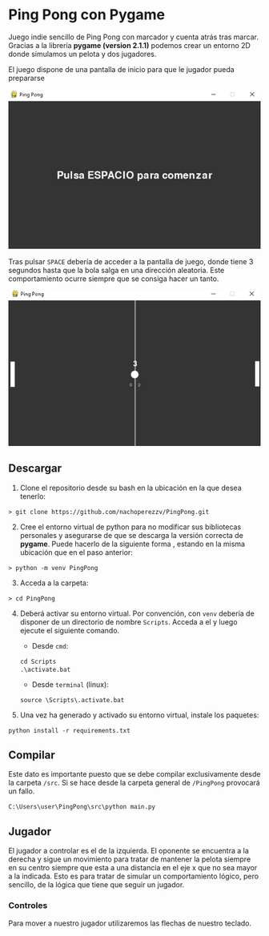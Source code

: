 # Ping Pong con Pygame

Juego indie sencillo de Ping Pong con marcador y cuenta atrás tras marcar. Gracias a la librería **pygame (version 2.1.1)** podemos crear un entorno 2D donde simulamos un pelota y dos jugadores. 

El juego dispone de una pantalla de inicio para que le jugador pueda prepararse

![Pantalla inicial](include/icons/init.png)

Tras pulsar `SPACE` debería de acceder a la pantalla de juego, donde tiene 3 segundos hasta que la bola salga en una dirección aleatoria. Este comportamiento ocurre siempre que se consiga hacer un tanto. 

![Pantalla de juego - carga](include/icons/play.png)

## Descargar

1. Clone el repositorio desde su bash en la ubicación en la que desea tenerlo:
```
> git clone https://github.com/nachoperezzv/PingPong.git
```

2. Cree el entorno virtual de python para no modificar sus bibliotecas personales y asegurarse de que se descarga la versión correcta de **pygame**. Puede hacerlo de la siguiente forma , estando en la misma ubicación que en el paso anterior:

```
> python -m venv PingPong
```

3. Acceda a la carpeta:
```
> cd PingPong
```

4. Deberá activar su entorno virtual. Por convención, con `venv` debería de disponer de un directorio de nombre `Scripts`. Acceda a el y luego ejecute el siguiente comando. 

    - Desde `cmd`:
    ```
    cd Scripts
    .\activate.bat
    ```

    - Desde `terminal` (linux):
    ```
    source \Scripts\.activate.bat
    ```

5. Una vez ha generado y activado su entorno virtual, instale los paquetes:

```
python install -r requirements.txt
```


## Compilar

Este dato es importante puesto que se debe compilar exclusivamente desde la carpeta `/src`. Si se hace desde la carpeta general de `/PingPong` provocará un fallo. 

```
C:\Users\user\PingPong\src\python main.py 
```

## Jugador 

El jugador a controlar es el de la izquierda. El oponente se encuentra a la derecha y sigue un movimiento para tratar de mantener la pelota siempre en su centro siempre que esta a una distancia en el eje x que no sea mayor a la indicada. Esto es para tratar de simular un comportamiento lógico, pero sencillo, de la lógica que tiene que seguir un jugador. 

### Controles

Para mover a nuestro jugador utilizaremos las flechas de nuestro teclado. 



